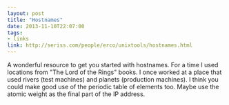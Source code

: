 ```yaml
---
layout: post
title: "Hostnames"
date: 2013-11-10T22:07:00
tags:
- links
link: http://seriss.com/people/erco/unixtools/hostnames.html
---
```

A wonderful resource to get you started with hostnames. For a time I used locations from "The Lord of the Rings" books. I once worked at a place that used rivers (test machines) and planets (production machines). I think you could make good use of the periodic table of elements too. Maybe use the atomic weight as the final part of the IP address. 
